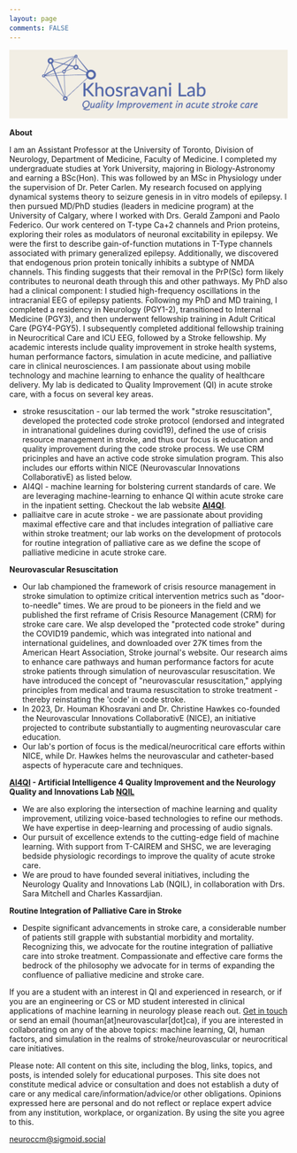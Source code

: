 ```yaml
---
layout: page
comments: FALSE
---
```

<p><img id="khosravanilab" src="NQIL_ver04.png" alt="logo for khosravani lab">
<!-- <img id="ncrit" src="neuroccm_ver02.png" alt="logo for neuroccm" width="150" height="50"> -->

</p>

**About**

I am an Assistant Professor at the University of Toronto, Division of Neurology, Department of Medicine, Faculty of Medicine. I completed my undergraduate studies at York University, majoring in Biology-Astronomy and earning a BSc(Hon). This was followed by an MSc in Physiology under the supervision of Dr. Peter Carlen. My research focused on applying dynamical systems theory to seizure genesis in in vitro models of epilepsy. I then pursued MD/PhD studies (leaders in medicine program) at the University of Calgary, where I worked with Drs. Gerald Zamponi and Paolo Federico. Our work centered on T-type Ca+2 channels and Prion proteins, exploring their roles as modulators of neuronal excitability in epilepsy. We were the first to describe gain-of-function mutations in T-Type channels associated with primary generalized epilepsy. Additionally, we discovered that endogenous prion protein tonically inhibits a subtype of NMDA channels. This finding suggests that their removal in the PrP(Sc) form likely contributes to neuronal death through this and other pathways. My PhD also had a clinical component: I studied high-frequency oscillations in the intracranial EEG of epilepsy patients. Following my PhD and MD training, I completed a residency in Neurology (PGY1-2), transitioned to Internal Medicine (PGY3), and then underwent fellowship training in Adult Critical Care (PGY4-PGY5). I subsequently completed additional fellowship training in Neurocritical Care and ICU EEG, followed by a Stroke fellowship. My academic interests include quality improvement in stroke health systems, human performance factors, simulation in acute medicine, and palliative care in clinical neurosciences. I am passionate about using mobile technology and machine learning to enhance the quality of healthcare delivery. My lab is dedicated to Quality Improvement (QI) in acute stroke care, with a focus on several key areas.

* stroke resuscitation - our lab termed the work "stroke resuscitation", developed the protected code stroke protocol (endorsed and integrated in intranational guidelines during covid19), defined the use of crisis resource management in stroke, and thus our focus is education and quality improvement during the code stroke process. We use CRM pricinples and have an active code stroke simulation program. This also includes our efforts within NICE (Neurovascular Innovations CollaborativE) as listed below.
* AI4QI - machine learning for bolstering current standards of care. We are leveraging machine-learning to enhance QI within acute stroke care in the inpatient setting. Checkout the lab website [**AI4QI**](https://uoftneurology.github.io).
* palliaitve care in acute stroke - we are passionate about providing maximal effective care and that includes integration of palliative care within stroke treatment; our lab works on the development of protocols for routine integration of palliative care as we define the scope of palliative medicine in acute stroke care.

**Neurovascular Resuscitation**
* Our lab championed the framework of crisis resource management in stroke simulation to optimize critical intervention metrics such as "door-to-needle" times. We are proud to be pioneers in the field and we published the first reframe of Crisis Resource Management (CRM) for stroke care care. We alsp developed the "protected code stroke" during the COVID19 pandemic, which was integrated into national and international guidelines, and downloaded over 27K times from the American Heart Association, Stroke journal's website. Our research aims to enhance care pathways and human performance factors for acute stroke patients through simulation of neurovascular resuscitation. We have introduced the concept of "neurovascular resuscitation," applying principles from medical and trauma resuscitation to stroke treatment - thereby reinstating the 'code' in code stroke.
* In 2023, Dr. Houman Khosravani and Dr. Christine Hawkes co-founded the Neurovascular Innovations CollaborativE (NICE), an initiative projected to contribute substantially to augmenting neurovascular care education.
* Our lab's portion of focus is the medical/neurocritical care efforts within NICE, while Dr. Hawkes helms the neurovascular and catheter-based aspects of hyperacute care and techniques.

**[AI4QI](https://uoftneurology.github.io) - Artificial Intelligence 4 Quality Improvement and the Neurology Quality and Innovations Lab [NQIL](https://sites.google.com/nqil.ca/nqil/)**
* We are also exploring the intersection of machine learning and quality improvement, utilizing voice-based technologies to refine our methods. We have expertise in deep-learning and processing of audio signals.
* Our pursuit of excellence extends to the cutting-edge field of machine learning. With support from T-CAIREM and SHSC, we are leveraging bedside physiologic recordings to improve the quality of acute stroke care.
* We are proud to have founded several initiatives, including the Neurology Quality and Innovations Lab (NQIL), in collaboration with Drs. Sara Mitchell and Charles Kassardjian.

**Routine Integration of Palliative Care in Stroke**
* Despite significant advancements in stroke care, a considerable number of patients still grapple with substantial morbidity and mortality. Recognizing this, we advocate for the routine integration of palliative care into stroke treatment. Compassionate and effective care forms the bedrock of the philosophy we advocate for in terms of expanding the confluence of palliative medicine and stroke care.

If you are a student with an interest in QI and experienced in research, or if you are an engineering or CS or MD student interested in clinical applications of machine learning in neurology please reach out. [Get in touch](https://docs.google.com/forms/d/e/1FAIpQLSf9cr_X83Y9LKizY-xQ5ipav-r99H8RRPf_8c4Xh9E5XnIJkQ/viewform?usp=sharing) or send an email (houman[at]neurovascular[dot]ca), if you are interested in collaborating on any of the above topics: machine learning, QI, human factors, and simulation in the realms of stroke/neurovascular or neurocritical care initiatives. 

Please note: All content on this site, including the blog, links, topics, and posts, is intended solely for educational purposes. This site does not constitute medical advice or consultation and does not establish a duty of care or any medical care/information/advice/or other obligations. Opinions expressed here are personal and do not reflect or replace expert advice from any institution, workplace, or organization. By using the site you agree to this.

<a rel="me" href="https://sigmoid.social/@neuroccm">neuroccm@sigmoid.social</a>

<!-- <a href="https://sites.google.com/nqil.ca/nqil/">
    <img id="NQILTeam" src="NQIL_ver03.png" alt="logo for NQIL" style="width:50%; height:auto;">
</a> -->